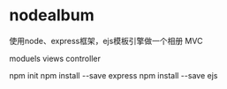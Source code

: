 # nodealbum
使用node、express框架，ejs模板引擎做一个相册
MVC

moduels
views
controller

npm init
npm install --save express
npm install --save ejs